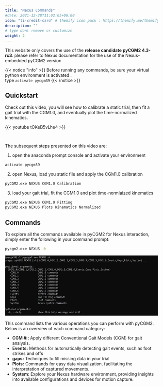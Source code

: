 ```yaml
---
title: "Nexus Commands"
#date: 2021-12-28T11:02:05+06:00
icon: "ti-credit-card" # themify icon pack : https://themify.me/themify-icons
description: ""
# type dont remove or customize
weight: 2
---
```


<p class="text-danger">This website only covers the use of the <b>release candidate pyCGM2 4.3-rc3</b>. 
please refer to Nexus documentation for the use of the Nexus-embedded pyCGM2 version</p>

{{< notice "info" >}}
Before running any commands, be sure your virtual python environment is activated . 
</br>
type `activate pycgm39`
{{< /notice >}}


## Quickstart

Check out this video, you will see how to calibrate a static trial, then fit a gait trial with the CGM1.0, and eventually plot the time-normalized kinematics.  

{{< youtube tOKeB5vLhe4 >}}

</br>

The subsequent steps presented on this video are:

1. open the anaconda prompt console and activate your environment
```bash
activate pycgm39
```
2. open Nexus, load you static file and apply the CGM1.0 calibration
```bash
pyCGM2.exe NEXUS CGM1.0 Calibration
```

3. load your gait trial, fit the CGM1.0 and plot time-normlaized kinematics
```bash
pyCGM2.exe NEXUS CGM1.0 Fitting
pyCGM2.exe NEXUS Plots Kinematics Normalized
```

## Commands


To explore all the commands available in pyCGM2 for Nexus interaction, simply enter the following in your command prompt:

```bash
pycgm2.exe NEXUS -h
```
![nexusAvailableCommands](nexusCommands.jpg)

This command lists the various operations you can perform with pyCGM2. Below is an overview of each command category:

 - **CGM #i:** Apply different Conventional Gait Models (CGM) for gait analysis. 
 - **Events:** Methods for automatically detecting gait events, such as foot strikes and offs
 - **gaps:** Techniques to fill missing data in your trial
 - **Plots:** Commands for easy data visualization, facilitating the interpretation of captured movements.
 - **System:**  Explore your Nexus hardware environment, providing insights into available configurations and devices for motion capture.